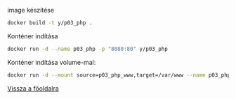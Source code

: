 image készítése

```bash
docker build -t y/p03_php .
```

Konténer indítása

```bash
docker run -d --name p03_php -p "8080:80" y/p03_php
```

Konténer indítása volume-mal:

```bash
docker run -d --mount source=p03_php_www,target=/var/www --name p03_php -p "8080:80" y/p03_php
```

[Vissza a főoldalra](../../README.md)